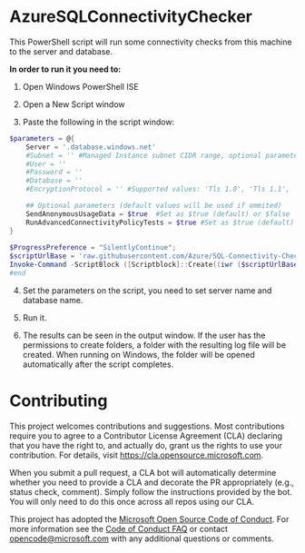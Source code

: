 # AzureSQLConnectivityChecker

This PowerShell script will run some connectivity checks from this machine to the server and database.

**In order to run it you need to:**
1. Open Windows PowerShell ISE
 
2. Open a New Script window
 
3. Paste the following in the script window:

```powershell
$parameters = @{
    Server = '.database.windows.net'
    #Subnet = '' #Managed Instance subnet CIDR range, optional parameter
    #User = ''
    #Password = ''
    #Database = ''
    #EncryptionProtocol = '' #Supported values: 'Tls 1.0', 'Tls 1.1', 'Tls 1.2'; Without this parameter operating system will choose the best protocol to use

    ## Optional parameters (default values will be used if ommited)
    SendAnonymousUsageData = $true  #Set as $true (default) or $false
    RunAdvancedConnectivityPolicyTests = $true #Set as $true (default) or $false, this will download library needed for running advanced connectivity policy tests
}
 
$ProgressPreference = "SilentlyContinue";
$scriptUrlBase = 'raw.githubusercontent.com/Azure/SQL-Connectivity-Checker/pr/2'
Invoke-Command -ScriptBlock ([Scriptblock]::Create((iwr ($scriptUrlBase+'/AzureSQLConnectivityChecker.ps1')).Content)) -ArgumentList $parameters
#end
```
4. Set the parameters on the script, you need to set server name and database name.

5. Run it.

6. The results can be seen in the output window. 
If the user has the permissions to create folders, a folder with the resulting log file will be created.
When running on Windows, the folder will be opened automatically after the script completes.

# Contributing

This project welcomes contributions and suggestions.  Most contributions require you to agree to a
Contributor License Agreement (CLA) declaring that you have the right to, and actually do, grant us
the rights to use your contribution. For details, visit https://cla.opensource.microsoft.com.

When you submit a pull request, a CLA bot will automatically determine whether you need to provide
a CLA and decorate the PR appropriately (e.g., status check, comment). Simply follow the instructions
provided by the bot. You will only need to do this once across all repos using our CLA.

This project has adopted the [Microsoft Open Source Code of Conduct](https://opensource.microsoft.com/codeofconduct/).
For more information see the [Code of Conduct FAQ](https://opensource.microsoft.com/codeofconduct/faq/) or
contact [opencode@microsoft.com](mailto:opencode@microsoft.com) with any additional questions or comments.
